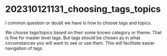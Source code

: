 # 202310121131_choosing_tags_topics

I common question or doubt we have is how to choose tags and topics.

We choose tags/topics based on their some known category or theme. That is fine for master level tags. But tags should be chosen as in what circumstances you will want to see or use them. This will facilitate easier navigation of tags. 